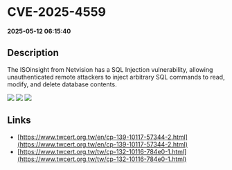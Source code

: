 # CVE-2025-4559

**2025-05-12 06:15:40**

## Description
The ISOinsight from Netvision has a SQL Injection vulnerability, allowing unauthenticated remote attackers to inject arbitrary SQL commands to read, modify, and delete database contents.

![](https://img.shields.io/static/v1?label=Score&message=9.3&color=red)
![](https://img.shields.io/static/v1?label=Severity&message=CRITICAL&color=red)
![](https://img.shields.io/static/v1?label=CWE&message=SQL&color=green)

## Links
- [https://www.twcert.org.tw/en/cp-139-10117-57344-2.html](https://www.twcert.org.tw/en/cp-139-10117-57344-2.html)
- [https://www.twcert.org.tw/tw/cp-132-10116-784e0-1.html](https://www.twcert.org.tw/tw/cp-132-10116-784e0-1.html)
